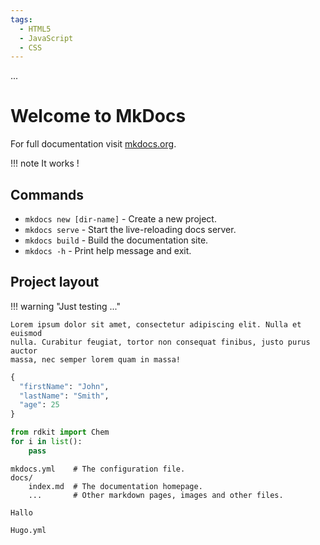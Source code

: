 ```yaml
---
tags:
  - HTML5
  - JavaScript
  - CSS
---
```


...

# Welcome to MkDocs

For full documentation visit [mkdocs.org][1].

!!! note
    It works !

## Commands

* `mkdocs new [dir-name]` - Create a new project.
* `mkdocs serve` - Start the live-reloading docs server.
* `mkdocs build` - Build the documentation site.
* `mkdocs -h` - Print help message and exit.

## Project layout

!!! warning "Just testing ..."

    Lorem ipsum dolor sit amet, consectetur adipiscing elit. Nulla et euismod
    nulla. Curabitur feugiat, tortor non consequat finibus, justo purus auctor
    massa, nec semper lorem quam in massa!


```python
{
  "firstName": "John",
  "lastName": "Smith",
  "age": 25
}
```

```python
from rdkit import Chem
for i in list():
    pass
```


```
mkdocs.yml    # The configuration file.
docs/
    index.md  # The documentation homepage.
    ...       # Other markdown pages, images and other files.

Hallo

Hugo.yml
```

[1]:	https://www.mkdocs.org